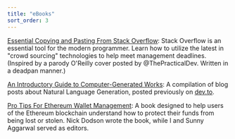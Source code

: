 ```yaml
---
title: "eBooks"
sort_order: 3
---
```

<p><a href="https://tra38.gitbooks.io/essential-copying-and-pasting-from-stack-overflow/content/">Essential Copying and Pasting From Stack Overflow</a>: Stack Overflow is an essential tool for the modern programmer. Learn how to utilize the latest in "crowd sourcing" technologies to help meet management deadlines. (Inspired by a parody O'Reilly cover posted by  @ThePracticalDev. Written in a deadpan manner.)</p>
<p><a href="https://tra38.gitbooks.io/procedurally-generated-narratives/content/">An Introductory Guide to Computer-Generated Works</a>: A compilation of blog posts about Natural Language Generation, posted previously on <a href="https://dev.to/tra">dev.to</a>.</p>
<p><a href="https://silentcicero.gitbooks.io/pro-tips-for-ethereum-wallet-management/content/">Pro Tips For Ethereum Wallet Management</a>: A book designed to help users of the Ethereum blockchain understand how to protect their funds from being lost or stolen. Nick Dodson wrote the book, while I and Sunny Aggarwal served as editors.<p>